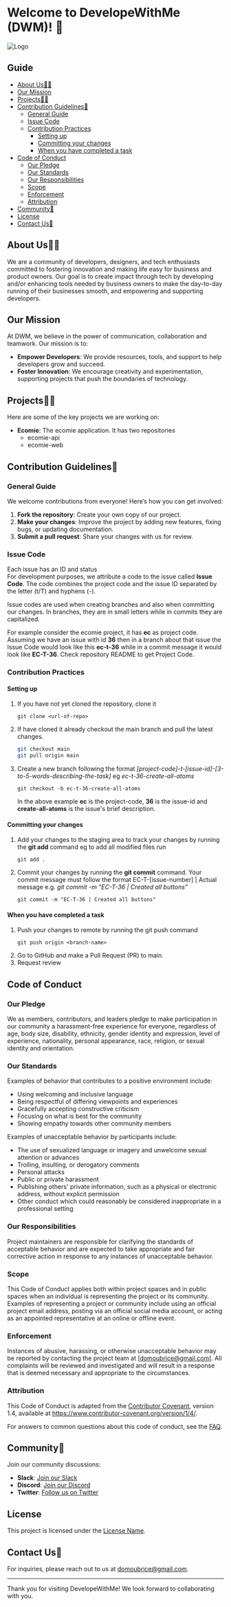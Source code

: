 <!--

**Here are some ideas to get you started:**

🙋‍♀️ A short introduction - what is your organization all about?
🌈 Contribution guidelines - how can the community get involved?
👩‍💻 Useful resources - where can the community find your docs? Is there anything else the community should know?
🍿 Fun facts - what does your team eat for breakfast?
🧙 Remember, you can do mighty things with the power of [Markdown](https://docs.github.com/github/writing-on-github/getting-started-with-writing-and-formatting-on-github/basic-writing-and-formatting-syntax)
-->
# Welcome to DevelopeWithMe (DWM)! 👋

![Logo](link-to-your-logo) <!-- Optional: Add your organization logo -->

## Guide
- [About Us🙋‍♀️](#about-us)
- [Our Mission](#our-mission)
- [Projects👩‍💻](#projects)
- [Contribution Guidelines🌈](#contribution-guidelines)
    - [General Guide](#general-guide)
    - [Issue Code](#issue-code)
    - [Contribution Practices](#contribution-practices)
        - [Setting up](#setting-up)
        - [Committing your changes](#committing-your-changes)
        - [When you have completed a task](#when-you-have-completed-a-task)
- [Code of Conduct](#code-of-conduct)
    - [Our Pledge](#our-pledge)
    - [Our Standards](#our-standards)
    - [Our Responsibilities](#our-responsibilities)
    - [Scope](#scope)
    - [Enforcement](#enforcement)
    - [Attribution](#attribution)
- [Community🍿](#community)
- [License](#license)
- [Contact Us🧙](#contact-us)

## About Us🙋‍♀️

We are a community of developers, designers, and tech enthusiasts committed to fostering innovation and making life easy for business and product owners. 
Our goal is to create impact through tech by developing and/or enhancing tools needed by business owners to make the day-to-day running of their businesses smooth, and empowering and supporting developers.

## Our Mission

At DWM, we believe in the power of communication, collaboration and teamwork. Our mission is to:

- **Empower Developers**: We provide resources, tools, and support to help developers grow and succeed.
- **Foster Innovation**: We encourage creativity and experimentation, supporting projects that push the boundaries of technology.

## Projects👩‍💻

Here are some of the key projects we are working on:

- **Ecomie**: The ecomie application. It has two repositories
  - ecomie-api
  - ecomie-web 


## Contribution Guidelines🌈

### **General Guide**

We welcome contributions from everyone! Here’s how you can get involved:

1. **Fork the repository**: Create your own copy of our project.
2. **Make your changes**: Improve the project by adding new features, fixing bugs, or updating documentation.
3. **Submit a pull request**: Share your changes with us for review.

### **Issue Code**
Each issue has an ID and status  
For development purposes, we attribute a code to the issue called **Issue Code**. The code combines the project code and the issue ID separated by the letter (t/T) and hyphens (-).

Issue codes are used when creating branches and also when committing our changes. In branches, they are in small letters while in commits they are capitalized.  

For example consider the ecomie project, it has **ec** as project code. Assuming we have an issue with id **36** then in a branch about that issue the Issue Code would look like this
**ec-t-36** while in a commit message it would look like **EC-T-36**.
Check repository README to get Project Code.
   
### **Contribution Practices**

#### Setting up
1. If you have not yet cloned the repository, clone it
   ```
   git clone <url-of-repo>
   ```
2. If have cloned it already checkout the main branch and pull the latest changes.
   ```bash
   git checkout main
   git pull origin main
   ```
3. Create a new branch following the format _[project-code]-t-[issue-id]-[3-to-5-words-describing-the-task]_ eg _ec-t-36-create-all-atoms_
   ```
   git checkout -b ec-t-36-create-all-atoms
   ```
   In the above example **ec** is the project-code, **36** is the issue-id and **create-all-atoms** is the issue's brief description. 
   

#### Committing your changes
1. Add your changes to the staging area to track your changes by running the **git add** command eg to add all modified files run
   ```
   git add .
   ``` 
2. Commit your changes by running the **git commit** command. Your commit message must follow the format EC-T-[issue-number] | Actual message e.g. _git commit -m "EC-T-36 | Created all buttons"_
   ```
   git commit -m "EC-T-36 | Created all buttons"
   ```

#### When you have completed a task
1. Push your changes to remote by running the git push command
   ```
   git push origin <branch-name>
   ```
2. Go to GitHub and make a Pull Request (PR) to main. 
3. Request review

## Code of Conduct

### Our Pledge

We as members, contributors, and leaders pledge to make participation in our community a harassment-free experience for everyone, regardless of age, body size, disability, ethnicity, gender
identity and expression, level of experience, nationality, personal appearance, race, religion, or sexual identity and orientation.

### Our Standards

Examples of behavior that contributes to a positive environment include:

- Using welcoming and inclusive language
- Being respectful of differing viewpoints and experiences
- Gracefully accepting constructive criticism
- Focusing on what is best for the community
- Showing empathy towards other community members

Examples of unacceptable behavior by participants include:

- The use of sexualized language or imagery and unwelcome sexual attention or advances
- Trolling, insulting, or derogatory comments
- Personal attacks
- Public or private harassment
- Publishing others' private information, such as a physical or electronic address, without explicit permission
- Other conduct which could reasonably be considered inappropriate in a professional setting

### Our Responsibilities

Project maintainers are responsible for clarifying the standards of acceptable behavior and are expected to take appropriate and fair corrective action in response to any instances of unacceptable behavior.

### Scope

This Code of Conduct applies both within project spaces and in public spaces when an individual is representing the project or its community. Examples of representing a project or community include
using an official project email address, posting via an official social media account, or acting as an appointed representative at an online or offline event.

### Enforcement

Instances of abusive, harassing, or otherwise unacceptable behavior may be reported by contacting the project team at [domoubrice@gmail.com]. All complaints will be reviewed and investigated
and will result in a response that is deemed necessary and appropriate to the circumstances. 

### Attribution

This Code of Conduct is adapted from the [Contributor Covenant](https://www.contributor-covenant.org), version 1.4, available at https://www.contributor-covenant.org/version/1/4/.

For answers to common questions about this code of conduct, see the [FAQ](https://www.contributor-covenant.org/faq).

## Community🍿

Join our community discussions:

- **Slack**: [Join our Slack](link-to-your-slack)
- **Discord**: [Join our Discord](link-to-your-discord)
- **Twitter**: [Follow us on Twitter](link-to-your-twitter)

## License

This project is licensed under the [License Name](link-to-license).

## Contact Us🧙

For inquiries, please reach out to us at domoubrice@gmail.com.

---

Thank you for visiting DevelopeWithMe! We look forward to collaborating with you.



